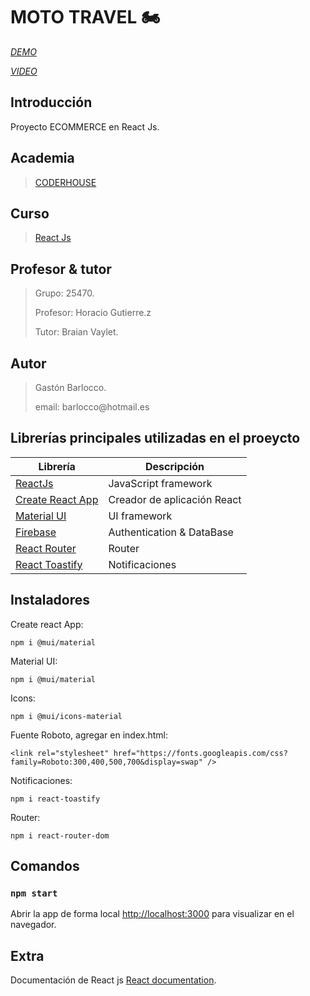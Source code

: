 # MOTO TRAVEL :motorcycle:

*<p>[DEMO](https://mototravelgastonbarlocco.netlify.app)*</p>
*<p>[VIDEO](/)*</p>

## Introducción
Proyecto ECOMMERCE en React Js.


## Academia
> [CODERHOUSE](https://www.coderhouse.com.uy)


## Curso
> [React Js](https://www.coderhouse.com.uy/online/reactjs)


## Profesor & tutor
> <p>Grupo: 25470.</p>
> <p>Profesor: Horacio Gutierre.z</p>
> <p>Tutor: Braian Vaylet.</p> 


## Autor
> <p>Gastón Barlocco. </p>
> <p>email: barlocco@hotmail.es </p>


## Librerías principales utilizadas en el proeycto

| Librería                                                         | Descripción                 |
| ---------------------------------------------------------------- | ----------------------------|
| [ReactJs](https://es.reactjs.org/)                               | JavaScript framework        |
| [Create React App](https://github.com/facebook/create-react-app) | Creador de aplicación React |
| [Material  UI](https://mui.com)                                  | UI framework                |
| [Firebase](https://firebase.google.com/?hl=es)                   | Authentication & DataBase   |
| [React Router](https://reactrouter.com/)                         | Router                      |
| [React Toastify](https://www.npmjs.com/package/react-toastify)   | Notificaciones              |


## Instaladores

Create react App:
``` 
npm i @mui/material  
```

Material UI:
``` 
npm i @mui/material  
```

Icons:
``` 
npm i @mui/icons-material
```

Fuente Roboto, agregar en index.html:
``` 
<link rel="stylesheet" href="https://fonts.googleapis.com/css?family=Roboto:300,400,500,700&display=swap" /> 
```

Notificaciones:
``` 
npm i react-toastify 
```

Router:
``` 
npm i react-router-dom 
```


## Comandos

### `npm start`
Abrir la app de forma local
[http://localhost:3000](http://localhost:3000) para visualizar en el navegador.


## Extra
Documentación de React js [React documentation](https://reactjs.org/).